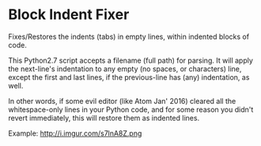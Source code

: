 # Block Indent Fixer
Fixes/Restores the indents (tabs) in empty lines, within indented blocks of code.

This Python2.7 script accepts a filename (full path) for parsing. 
It will apply the next-line's indentation to any empty (no spaces, 
or characters) line, except the first and last lines, if the 
previous-line has (any) indentation, as well.

In other words, if some evil editor (like Atom Jan' 2016) cleared all the whitespace-only lines in your Python code,
and for some reason you didn't revert immediately, this will restore them as indented lines.

Example:
http://i.imgur.com/s7lnA8Z.png
